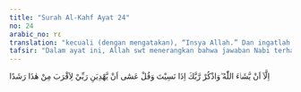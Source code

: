 ```yaml
---
title: "Surah Al-Kahf Ayat 24"
no: 24
arabic_no: ٢٤
translation: "kecuali (dengan mengatakan), “Insya Allah.” Dan ingatlah kepada Tuhanmu apabila engkau lupa dan katakanlah, “Mudah-mudahan Tuhanku akan memberiku petunjuk kepadaku agar aku yang lebih dekat (kebenarannya) daripada ini.”"
tafsir: "Dalam ayat ini, Allah swt menerangkan bahwa jawaban Nabi terhadap pertanyaan orang-orang musyrik Mekah hendaklah disertai dengan kata-kata \"insya Allah\" yang artinya \"jika Allah mengizinkan\". Sebab ada kemungkinan seseorang akan meninggal dunia sebelum hari besok itu datang dan barangkali ada suatu halangan, sehingga dia tidak dapat mengerjakan apa yang diucapkannya itu. Bilamana dia menyertainya dengan kata insya Allah, tentulah dia tidak dipandang pendusta dalam janjinya.\n\nSekiranya seseorang terlupa mengucapkan kata-kata insya Allah dalam janjinya, hendaklah dia mengucapkan kalimat itu sewaktu dia teringat kapan saja. Sebagai contoh pernah Rasul saw mengucapkan kata insya Allah setelah dia teringat. Sebagaimana diriwayatkan oleh Abu Dawud bahwa beliau mengucapkan, \"Demi Allah pasti akan memerangi Quraisy,\" kemudian beliau diam lalu berkata, \"Insya Allah ........\"\n\nAllah swt kemudian menyuruh Rasul-Nya supaya mengharapkan dengan sangat kepada-Nya supaya Allah memberikan petunjuk kepada beliau ke jalan yang lebih dekat kepada kebaikan dan lebih kuat untuk dijadikan alasan bagi kebenaran agama. Allah swt telah memenuhi harapan Nabi saw tersebut dengan menurunkan kisah nabi-nabi beserta umat mereka masing-masing pada segala zaman. Dari kisah nabi-nabi dan umatnya itu, umat Islam memperoleh pelajaran yang sangat berfaedah bagi kehidupan mereka dunia dan akhirat."
---
```

اِلَّآ اَنْ يَّشَاۤءَ اللّٰهُ ۖوَاذْكُرْ رَّبَّكَ اِذَا نَسِيْتَ وَقُلْ عَسٰٓى اَنْ يَّهْدِيَنِ رَبِّيْ لِاَقْرَبَ مِنْ هٰذَا رَشَدًا
